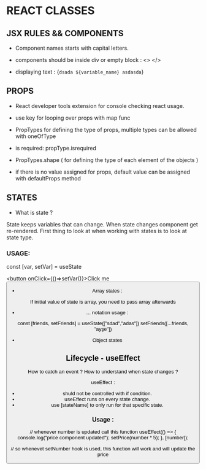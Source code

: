# REACT CLASSES

## JSX RULES && COMPONENTS

- Component names starts with capital letters.

- components should be inside div or empty block : <> </>

- displaying text : {`dsada ${variable_name} asdasda`}

## PROPS

- React developer tools extension for console checking react usage.

- use key for looping over props with map func

- PropTypes for defining the type of props, multiple types can be allowed with oneOfType

* is required: propType.isrequired

* PropTypes.shape ( for defining the type of each element of the objects )

* if there is no value assigned for props, default value can be assigned with defaultProps method

## STATES

- What is state ?

State keeps variables that can change.
When state changes component get re-rendered.
First thing to look at when working with states is to look at state type.

### USAGE:

const [var, setVar] = useState

<button onClick={()=>setVar()}>Click me <button/>

- Array states :

If initial value of state is array, you need to pass array afterwards

- ... notation usage :

const [friends, setFriends] = useState(["sdad","adas"])
setFriends([...friends, "ayşe"])

- Object states

## Lifecycle - useEffect

How to catch an event ? How to understand when state changes ?

useEffect :

- shuld not be controlled with if condition.
- useEffect runs on every state change.
- use [stateName] to only run for that specific state.

### Usage :

// whenever number is updated call this function
useEffect(() => {
console.log("price component updated");
setPrice(number \* 5);
}, [number]);

// so whenevet setNumber hook is used, this function will work and will update the price
